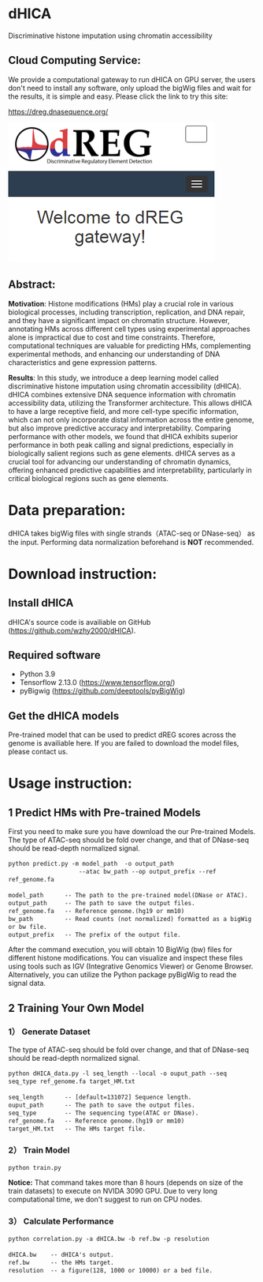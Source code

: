 dHICA
===============

Discriminative histone imputation using chromatin accessibility

Cloud Computing Service:
-------------------------
We provide a computational gateway to run dHICA on GPU server, the users don't need to install any software, only upload the bigWig files and wait for the results, it is simple and easy. Please click the link to try this site:

https://dreg.dnasequence.org/


![Hi](https://github.com/Danko-Lab/dREG/raw/master/dreg-gateway.png?v=4&s=200 "dREG gateway")


Abstract:
--------
**Motivation**: Histone modifications (HMs) play a crucial role in various biological processes, including transcription, replication, and DNA repair, and they have a significant impact on chromatin structure. However, annotating HMs across different cell types using experimental approaches alone is impractical due to cost and time constraints. Therefore, computational techniques are valuable for predicting HMs, complementing experimental methods, and enhancing our understanding of DNA characteristics and gene expression patterns.

**Results**: In this study, we introduce a deep learning model called discriminative histone imputation using chromatin accessibility (dHICA). dHICA combines extensive DNA sequence information with chromatin accessibility data, utilizing the Transformer architecture. This allows dHICA to have a large receptive field, and more cell-type specific information, which can not only incorporate distal information across the entire genome, but also improve predictive accuracy and interpretability. Comparing performance with other models, we found that dHICA exhibits superior performance in both peak calling and signal predictions, especially in biologically salient regions such as gene elements. dHICA serves as a crucial tool for advancing our understanding of chromatin dynamics, offering enhanced predictive capabilities and interpretability, particularly in critical biological regions such as gene elements. 

Data preparation: 
==========================

dHICA takes bigWig files with single strands（ATAC-seq or DNase-seq） as the input. Performing data normalization beforehand is **NOT** recommended.


Download instruction: 
==========================
Install dHICA
------------
dHICA's source code is availiable on GitHub (https://github.com/wzhy2000/dHICA).  

Required software
-----------------
* Python 3.9
* Tensorflow 2.13.0 (https://www.tensorflow.org/)
* pyBigwig (https://github.com/deeptools/pyBigWig)


Get the dHICA models
-------------------
Pre-trained model that can be used to predict dREG scores across the genome is availiable here.
If you are failed to download the model files, please contact us.

Usage instruction:
===================

## 1 Predict HMs with Pre-trained Models
First you need to make sure you have download the our Pre-trained Models. The type of ATAC-seq should be fold over change, and that of DNase-seq should be read-depth normalized signal.

    python predict.py -m model_path  -o output_path 
                        --atac bw_path --op output_prefix --ref ref_genome.fa

    model_path      -- The path to the pre-trained model(DNase or ATAC).
    output_path     -- The path to save the output files.
    ref_genome.fa   -- Reference genome.(hg19 or mm10)
    bw_path         -- Read counts (not normalized) formatted as a bigWig or bw file.
    output_prefix   -- The prefix of the output file.

After the command execution, you will obtain 10 BigWig (bw) files for different histone modifications. You can visualize and inspect these files using tools such as IGV (Integrative Genomics Viewer) or Genome Browser. Alternatively, you can utilize the Python package pyBigWig to read the signal data.

## 2 Training Your Own Model
### 1） Generate Dataset
The type of ATAC-seq should be fold over change, and that of DNase-seq should be read-depth normalized signal.

    python dHICA_data.py -l seq_length --local -o ouput_path --seq seq_type ref_genome.fa target_HM.txt
    
    seq_length      -- [default=131072] Sequence length.
    ouput_path      -- The path to save the output files.
    seq_type        -- The sequencing type(ATAC or DNase).
    ref_genome.fa   -- Reference genome.(hg19 or mm10)
    target_HM.txt   -- The HMs target file.


### 2） Train Model 
    python train.py

**Notice:** 
That command takes more than 8 hours (depends on size of the train datasets) to execute on NVIDA 3090 GPU. Due to very long computational time, we don't suggest to run on CPU nodes.

### 3） Calculate Performance
    python correlation.py -a dHICA.bw -b ref.bw -p resolution

    dHICA.bw    -- dHICA's output.
    ref.bw      -- the HMs target.
    resolution  -- a figure(128, 1000 or 10000) or a bed file.


